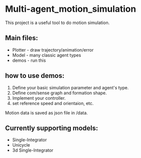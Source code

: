 # Multi-agent_motion_simulation
This project is a useful tool to do motion simulation.

## Main files:
* Plotter - draw trajectory/animation/error
* Model - many classic agent types
* demos - run this

## how to use demos:
1. Define your basic simulation parameter and agent's type.
2. Define com/sense graph and formation shape.
3. Implement your controller.
4. set reference speed and orientaion, etc.

Motion data is saved as json file in /data.

## Currently supporting models:
- Single-Integrator
- Unicycle
- 3d Single-Integrator

